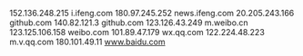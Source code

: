 152.136.248.215 i.ifeng.com
180.97.245.252 news.ifeng.com
20.205.243.166 github.com
140.82.121.3 github.com
123.126.43.249 m.weibo.cn
123.125.106.158 weibo.com
101.89.47.179 wx.qq.com
122.224.48.223 m.v.qq.com
180.101.49.11 www.baidu.com